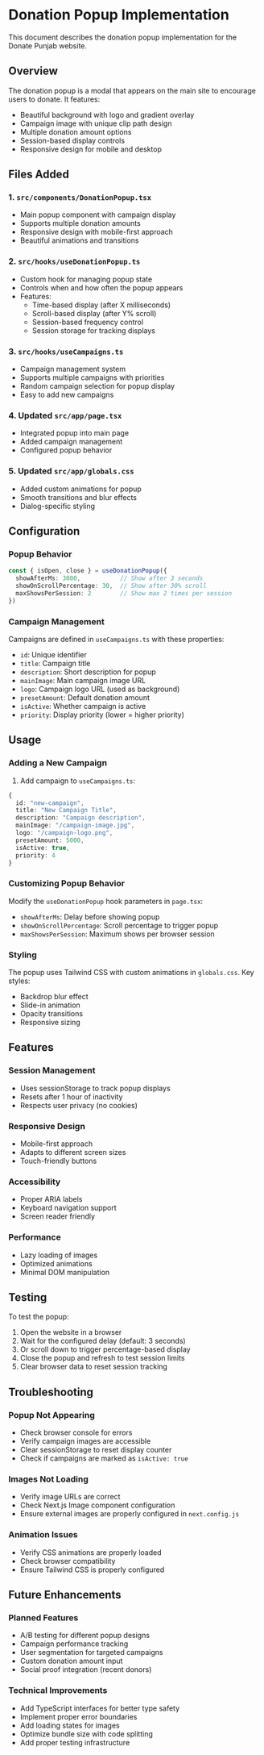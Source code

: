 # Donation Popup Implementation

This document describes the donation popup implementation for the Donate Punjab website.

## Overview

The donation popup is a modal that appears on the main site to encourage users to donate. It features:
- Beautiful background with logo and gradient overlay
- Campaign image with unique clip path design
- Multiple donation amount options
- Session-based display controls
- Responsive design for mobile and desktop

## Files Added

### 1. `src/components/DonationPopup.tsx`
- Main popup component with campaign display
- Supports multiple donation amounts
- Responsive design with mobile-first approach
- Beautiful animations and transitions

### 2. `src/hooks/useDonationPopup.ts`
- Custom hook for managing popup state
- Controls when and how often the popup appears
- Features:
  - Time-based display (after X milliseconds)
  - Scroll-based display (after Y% scroll)
  - Session-based frequency control
  - Session storage for tracking displays

### 3. `src/hooks/useCampaigns.ts`
- Campaign management system
- Supports multiple campaigns with priorities
- Random campaign selection for popup display
- Easy to add new campaigns

### 4. Updated `src/app/page.tsx`
- Integrated popup into main page
- Added campaign management
- Configured popup behavior

### 5. Updated `src/app/globals.css`
- Added custom animations for popup
- Smooth transitions and blur effects
- Dialog-specific styling

## Configuration

### Popup Behavior
```typescript
const { isOpen, close } = useDonationPopup({
  showAfterMs: 3000,           // Show after 3 seconds
  showOnScrollPercentage: 30,  // Show after 30% scroll
  maxShowsPerSession: 2        // Show max 2 times per session
})
```

### Campaign Management
Campaigns are defined in `useCampaigns.ts` with these properties:
- `id`: Unique identifier
- `title`: Campaign title
- `description`: Short description for popup
- `mainImage`: Main campaign image URL
- `logo`: Campaign logo URL (used as background)
- `presetAmount`: Default donation amount
- `isActive`: Whether campaign is active
- `priority`: Display priority (lower = higher priority)

## Usage

### Adding a New Campaign
1. Add campaign to `useCampaigns.ts`:
```typescript
{
  id: "new-campaign",
  title: "New Campaign Title",
  description: "Campaign description",
  mainImage: "/campaign-image.jpg",
  logo: "/campaign-logo.png",
  presetAmount: 5000,
  isActive: true,
  priority: 4
}
```

### Customizing Popup Behavior
Modify the `useDonationPopup` hook parameters in `page.tsx`:
- `showAfterMs`: Delay before showing popup
- `showOnScrollPercentage`: Scroll percentage to trigger popup
- `maxShowsPerSession`: Maximum shows per browser session

### Styling
The popup uses Tailwind CSS with custom animations in `globals.css`. Key styles:
- Backdrop blur effect
- Slide-in animation
- Opacity transitions
- Responsive sizing

## Features

### Session Management
- Uses sessionStorage to track popup displays
- Resets after 1 hour of inactivity
- Respects user privacy (no cookies)

### Responsive Design
- Mobile-first approach
- Adapts to different screen sizes
- Touch-friendly buttons

### Accessibility
- Proper ARIA labels
- Keyboard navigation support
- Screen reader friendly

### Performance
- Lazy loading of images
- Optimized animations
- Minimal DOM manipulation

## Testing

To test the popup:
1. Open the website in a browser
2. Wait for the configured delay (default: 3 seconds)
3. Or scroll down to trigger percentage-based display
4. Close the popup and refresh to test session limits
5. Clear browser data to reset session tracking

## Troubleshooting

### Popup Not Appearing
- Check browser console for errors
- Verify campaign images are accessible
- Clear sessionStorage to reset display counter
- Check if campaigns are marked as `isActive: true`

### Images Not Loading
- Verify image URLs are correct
- Check Next.js Image component configuration
- Ensure external images are properly configured in `next.config.js`

### Animation Issues
- Verify CSS animations are properly loaded
- Check browser compatibility
- Ensure Tailwind CSS is properly configured

## Future Enhancements

### Planned Features
- A/B testing for different popup designs
- Campaign performance tracking
- User segmentation for targeted campaigns
- Custom donation amount input
- Social proof integration (recent donors)

### Technical Improvements
- Add TypeScript interfaces for better type safety
- Implement proper error boundaries
- Add loading states for images
- Optimize bundle size with code splitting
- Add proper testing infrastructure